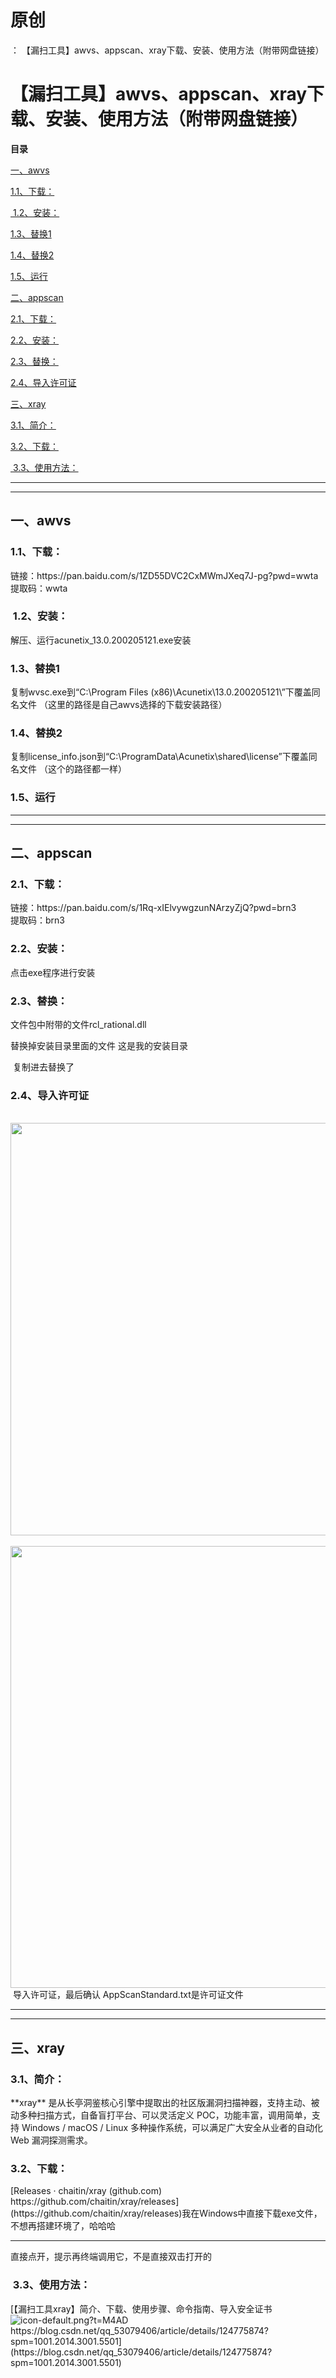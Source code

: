 # 原创
：  【漏扫工具】awvs、appscan、xray下载、安装、使用方法（附带网盘链接）

# 【漏扫工具】awvs、appscan、xray下载、安装、使用方法（附带网盘链接）

**目录**

[一、awvs](#%E4%B8%80%E3%80%81awvs)

[1.1、下载：](#1.1%E3%80%81%E4%B8%8B%E8%BD%BD%EF%BC%9A)

[ 1.2、安装：](#%C2%A01.2%E3%80%81%E5%AE%89%E8%A3%85%EF%BC%9A)

[1.3、替换1](#1.3%E3%80%81%E6%9B%BF%E6%8D%A21)

[1.4、替换2](#1.4%E3%80%81%E6%9B%BF%E6%8D%A22)

[1.5、运行](#1.5%E3%80%81%E8%BF%90%E8%A1%8C)

[二、appscan](#%E4%BA%8C%E3%80%81appscan)

[2.1、下载：](#2.1%E3%80%81%E4%B8%8B%E8%BD%BD%EF%BC%9A)

[2.2、安装：](#2.2%E3%80%81%E5%AE%89%E8%A3%85%EF%BC%9A)

[2.3、替换：](#2.3%E3%80%81%E6%9B%BF%E6%8D%A2%EF%BC%9A)

[2.4、导入许可证](#2.4%E3%80%81%E5%AF%BC%E5%85%A5%E8%AE%B8%E5%8F%AF%E8%AF%81)

[三、xray](#%E4%B8%89%E3%80%81xray)

[3.1、简介：](#3.1%E3%80%81%E7%AE%80%E4%BB%8B%EF%BC%9A)

[3.2、下载：](#3.2%E3%80%81%E4%B8%8B%E8%BD%BD%EF%BC%9A)

[ 3.3、使用方法：](#%C2%A03.3%E3%80%81%E4%BD%BF%E7%94%A8%E6%96%B9%E6%B3%95%EF%BC%9A)

---


---


## 一、awvs

> 
<h3>1.1、下载：</h3>
链接：https://pan.baidu.com/s/1ZD55DVC2CxMWmJXeq7J-pg?pwd=wwta <br/> 提取码：wwta


> 
<h3> 1.2、安装：</h3>
解压、运行acunetix_13.0.200205121.exe安装




> 
<h3>1.3、替换1</h3>
复制wvsc.exe到“C:\Program Files (x86)\Acunetix\13.0.200205121\”下覆盖同名文件
（这里的路径是自己awvs选择的下载安装路径）




> 
<h3>1.4、替换2</h3>
复制license_info.json到“C:\ProgramData\Acunetix\shared\license”下覆盖同名文件
（这个的路径都一样）




> 
<h3>1.5、运行</h3>




---


---


## 二、appscan

> 
<h3>2.1、下载：</h3>
链接：https://pan.baidu.com/s/1Rq-xIElvywgzunNArzyZjQ?pwd=brn3 <br/> 提取码：brn3


> 
<h3>2.2、安装：</h3>
点击exe程序进行安装




> 
<h3>2.3、替换：</h3>
文件包中附带的文件rcl_rational.dll



替换掉安装目录里面的文件
这是我的安装目录

 复制进去替换了



> 
<h3>2.4、导入许可证</h3>



 <img alt="" height="660" src="https://img-blog.csdnimg.cn/51212ab57c154c0db9fb2254d04f1598.png" width="986"/>
 <img alt="" height="707" src="https://img-blog.csdnimg.cn/765493e16a1a40ca8a0969c33b06aae7.png" width="1200"/>
 导入许可证，最后确认
AppScanStandard.txt是许可证文件




---


---


## 三、xray

> 
<h3>3.1、简介：</h3>
**xray** 是从长亭洞鉴核心引擎中提取出的社区版漏洞扫描神器，支持主动、被动多种扫描方式，自备盲打平台、可以灵活定义 POC，功能丰富，调用简单，支持 Windows / macOS / Linux 多种操作系统，可以满足广大安全从业者的自动化 Web 漏洞探测需求。


> 
<h3>3.2、下载：</h3>
[Releases · chaitin/xray (github.com)<img alt="" src="https://csdnimg.cn/release/blog_editor_html/release2.1.3/ckeditor/plugins/CsdnLink/icons/icon-default.png?t=M4AD"/>https://github.com/chaitin/xray/releases](https://github.com/chaitin/xray/releases)我在Windows中直接下载exe文件，不想再搭建环境了，哈哈哈


<hr/>
直接点开，提示再终端调用它，不是直接双击打开的






> 
<h3> 3.3、使用方法：</h3>
[【漏扫工具xray】简介、下载、使用步骤、命令指南、导入安全证书<img alt="icon-default.png?t=M4AD" src="https://csdnimg.cn/release/blog_editor_html/release2.1.3/ckeditor/plugins/CsdnLink/icons/icon-default.png?t=M4AD"/>https://blog.csdn.net/qq_53079406/article/details/124775874?spm=1001.2014.3001.5501](https://blog.csdn.net/qq_53079406/article/details/124775874?spm=1001.2014.3001.5501)


